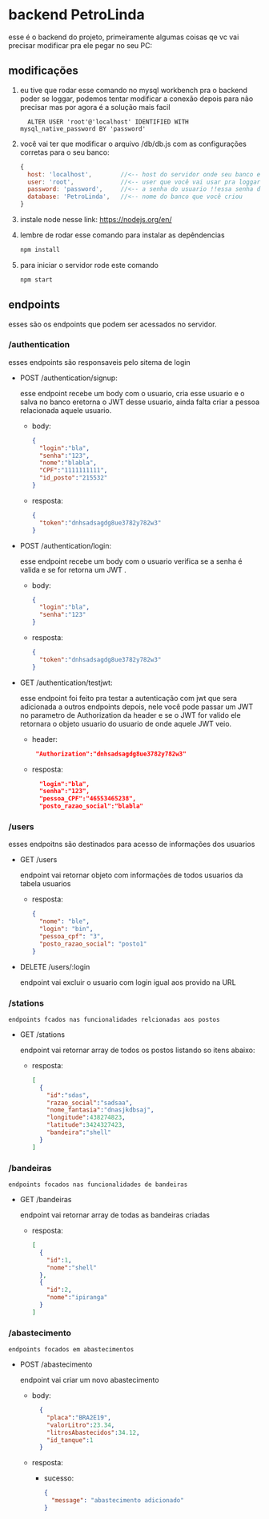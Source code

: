# backend PetroLinda

esse é o backend do projeto, primeiramente algumas coisas qe vc vai
precisar modificar pra ele pegar no seu PC:

## modificações

1. eu tive que rodar esse comando no mysql workbench pra o backend poder se loggar, podemos tentar modificar a conexão depois para não precisar mas por agora é a solução mais facil

    ```mysql
      ALTER USER 'root'@'localhost' IDENTIFIED WITH mysql_native_password BY 'password'
    ```

2. você vai ter que modificar o arquivo /db/db.js com as configurações corretas para o seu banco:

    ```js
    {
      host: 'localhost',        //<-- host do servidor onde seu banco está localizado
      user: 'root',             //<-- user que você vai usar pra loggar !!deve rodar o comando um com esse usuario!!
      password: 'password',     //<-- a senha do usuario !!essa senha deve ser o 'password' do comando 1
      database: 'PetroLinda',   //<-- nome do banco que você criou
    }
    ```

3. instale node nesse link: https://nodejs.org/en/

4. lembre de rodar esse comando para instalar as depêndencias

    ```sh
    npm install
    ```

5. para iniciar o servidor rode este comando

    ```sh
    npm start
    ```



## endpoints 

esses são os endpoints que podem ser acessados no servidor.

### /authentication 

esses endpoints são responsaveis pelo sitema de login

- POST /authentication/signup:

    esse endpoint recebe um body com o usuario, cria esse usuario e o salva no banco eretorna o JWT desse usuario, ainda falta  criar a pessoa relacionada aquele usuario.

    - body:

        ```json
        {
          "login":"bla",
          "senha":"123",
          "nome":"blabla",
          "CPF":"1111111111",
          "id_posto":"215532"
        }
        ```
    
    - resposta:

        ```json
        {
          "token":"dnhsadsagdg8ue3782y782w3"
        }
        ```

- POST /authentication/login:

    esse endpoint recebe um body com o usuario verifica se a senha é valida e se for retorna um JWT .

    - body:

        ```json
        {
          "login":"bla",
          "senha":"123"
        }
        ```
    
    - resposta:

        ```json
        {
          "token":"dnhsadsagdg8ue3782y782w3"
        }
        ```


- GET /authentication/testjwt:

    esse endpoint foi feito pra testar a autenticação com jwt que sera adicionada a outros endpoints depois, nele você pode passar um JWT no parametro de Authorization da header e se o JWT for valido ele retornara o objeto usuario do usuario de onde aquele JWT veio.

    - header:

        ```json
         "Authorization":"dnhsadsagdg8ue3782y782w3"
        ```
      
    - resposta:

        ```json
          "login":"bla",
          "senha":"123",
          "pessoa_CPF":"46553465238",
          "posto_razao_social":"blabla"
        ```

### /users

esses endpoitns são destinados para acesso de informações dos usuarios

- GET /users

    endpoint vai retornar objeto com informações de todos usuarios da tabela usuarios

    - resposta:

        ```json
        {
          "nome": "ble",
          "login": "bin",
          "pessoa_cpf": "3",
          "posto_razao_social": "posto1"
        }
        ```

- DELETE /users/:login

    endpoint vai excluir o usuario com login igual aos provido na URL


### /stations

    endpoints fcados nas funcionalidades relcionadas aos postos 

- GET /stations
    
    endpoint vai retornar array de todos os postos listando so itens abaixo:

    - resposta:

        ```json
        [
          {
            "id":"sdas",
            "razao_social":"sadsaa",
            "nome_fantasia":"dnasjkdbsaj",
            "longitude":438274823,
            "latitude":3424327423,
            "bandeira":"shell"
          }
        ]
        ``` 


### /bandeiras

    endpoints focados nas funcionalidades de bandeiras 

- GET /bandeiras
    
    endpoint vai retornar array de todas as bandeiras criadas

    - resposta:

        ```json
        [
          {
            "id":1,
            "nome":"shell"
          },
          {
            "id":2,
            "nome":"ipiranga"
          }
        ]
        ``` 


### /abastecimento

    endpoints focados em abastecimentos 

- POST /abastecimento
    
    endpoint vai criar um novo abastecimento
        
    - body:

      ```json
        {
          "placa":"BRA2E19",
          "valorLitro":23.34,
          "litrosAbastecidos":34.12,
          "id_tanque":1
        }
      ```
        
        
    - resposta:

        - sucesso:

            ```json
            {
              "message": "abastecimento adicionado"
            }
            ```